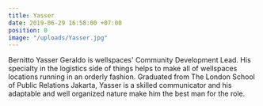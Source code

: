 ```yaml
---
title: Yasser
date: 2019-06-29 16:58:00 +07:00
position: 0
image: "/uploads/Yasser.jpg"
---
```


Bernitto Yasser Geraldo is wellspaces' Community Development Lead. His specialty in the logistics side of things helps to make all of wellspaces locations running in an orderly fashion. Graduated from The London School of Public Relations Jakarta, Yasser is a skilled communicator and his adaptable and well organized nature make him the best man for the role.